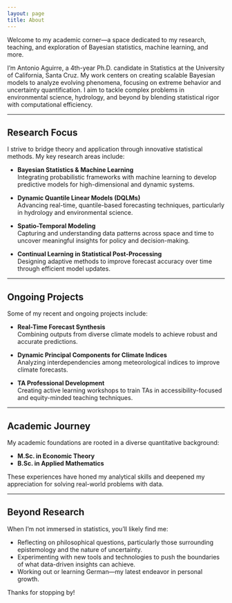 ```yaml
---
layout: page
title: About
---
```


<p class="message">
  Welcome to my academic corner—a space dedicated to my research, teaching, and exploration of Bayesian statistics, machine learning, and more.
</p>

I’m Antonio Aguirre, a 4th-year Ph.D. candidate in Statistics at the University of California, Santa Cruz. My work centers on creating scalable Bayesian models to analyze evolving phenomena, focusing on extreme behavior and uncertainty quantification. I aim to tackle complex problems in environmental science, hydrology, and beyond by blending statistical rigor with computational efficiency.

---

## Research Focus

I strive to bridge theory and application through innovative statistical methods. My key research areas include:

- **Bayesian Statistics & Machine Learning**  
   Integrating probabilistic frameworks with machine learning to develop predictive models for high-dimensional and dynamic systems.  

- **Dynamic Quantile Linear Models (DQLMs)**  
   Advancing real-time, quantile-based forecasting techniques, particularly in hydrology and environmental science.  

- **Spatio-Temporal Modeling**  
   Capturing and understanding data patterns across space and time to uncover meaningful insights for policy and decision-making.  

- **Continual Learning in Statistical Post-Processing**  
   Designing adaptive methods to improve forecast accuracy over time through efficient model updates.

---

## Ongoing Projects

Some of my recent and ongoing projects include:

- **Real-Time Forecast Synthesis**  
   Combining outputs from diverse climate models to achieve robust and accurate predictions.  

- **Dynamic Principal Components for Climate Indices**  
   Analyzing interdependencies among meteorological indices to improve climate forecasts.  

- **TA Professional Development**  
   Creating active learning workshops to train TAs in accessibility-focused and equity-minded teaching techniques.  

---

## Academic Journey

My academic foundations are rooted in a diverse quantitative background:  

- **M.Sc. in Economic Theory**  
- **B.Sc. in Applied Mathematics**  

These experiences have honed my analytical skills and deepened my appreciation for solving real-world problems with data.

---

## Beyond Research

When I’m not immersed in statistics, you’ll likely find me:

- Reflecting on philosophical questions, particularly those surrounding epistemology and the nature of uncertainty.  
- Experimenting with new tools and technologies to push the boundaries of what data-driven insights can achieve.  
- Working out or learning German—my latest endeavor in personal growth.


Thanks for stopping by!

